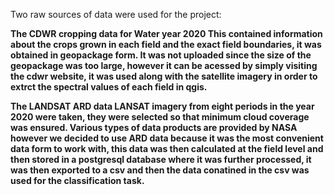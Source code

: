 Two raw sources of data were used for the project:

<b>The CDWR cropping data for Water year 2020<b>
This contained information about the crops grown in each field and the exact field boundaries, it was obtained in geopackage form.
It was not uploaded since the size of the geopackage was too large, however it can be acessed by simply visiting the cdwr website,
it was used along with the satellite imagery in order to extrct the spectral values of each field in qgis.

<b>The LANDSAT ARD data<b>
LANSAT imagery from eight periods in the year 2020 were taken, they were selected so that minimum cloud coverage was ensured. Various
types of data products are provided by NASA however we decided to use ARD data because it was the most convenient data form to work 
with, this data was then calculated at the field level and then stored in a postgresql database where it was further processed, it was then exported to a csv and then the data conatined in the csv was used for the classification task.
